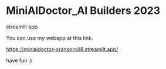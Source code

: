 # MiniAIDoctor_AI Builders 2023
streamlit app

You can use my webapp at this link.

https://miniaidoctor-oransom48.streamlit.app/

have fun :)
